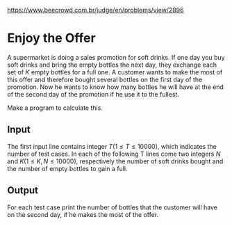 https://www.beecrowd.com.br/judge/en/problems/view/2896

# Enjoy the Offer

A supermarket is doing a sales promotion for soft drinks. If one day you buy
soft drinks and bring the empty bottles the next day, they exchange each set of
$K$ empty bottles for a full one. A customer wants to make the most of this
offer and therefore bought several bottles on the first day of the promotion.
Now he wants to know how many bottles he will have at the end of the second day
of the promotion if he use it to the fullest.

Make a program to calculate this.

## Input

The first input line contains integer $T (1 \leq T \leq 10000)$, which indicates
the number of test cases. In each of the following T lines come two integers $N$
and $K (1 \leq K, N \leq 10000)$, respectively the number of soft drinks bought
and the number of empty bottles to gain a full.

## Output

For each test case print the number of bottles that the customer will have on
the second day, if he makes the most of the offer.
